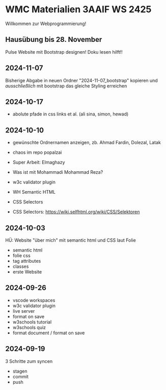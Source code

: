 # WMC Materialien 3AAIF WS 2425

Willkommen zur Webprogrammierung!

## Hausübung bis 28. November

Pulse Website mit Bootstrap designen!
Doku lesen hilft!!

## 2024-11-07

Bisherige Abgabe in neuen Ordner "2024-11-07_bootstrap" kopieren und *ausschließlich* mit bootstrap das gleiche Styling erreichen

## 2024-10-17

- abolute pfade in css links et al. (ali sina, simon, hewad)

## 2024-10-10

- gewünschte Ordnernamen anzeigen, zb. Ahmad Fardin, Dolezal, Latak
- chaos im repo popalzai
- Super Arbeit: Elmaghazy
- Was ist mit Mohammadi Mohammad Reza?
- w3c validator plugin

- WH Semantic HTML
- CSS Selectors
- CSS Selectors: <https://wiki.selfhtml.org/wiki/CSS/Selektoren>

## 2024-10-03

HÜ: Website "über mich" mit semantic html und CSS laut Folie

- semantic html
- folie css
- tag attributes
- classes
- erste Website

## 2024-09-26

- vscode workspaces
- w3c validator plugin
- live server
- format on save
- w3schools tutorial
- w3schools quiz
- format document / format on save

## 2024-09-19

3 Schritte zum syncen

- stagen
- commit
- push
